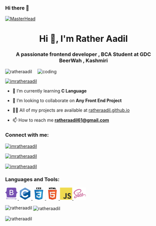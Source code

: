 ### Hi there 👋

<!--
**RatherAadil/RatherAadil** is a ✨ _special_ ✨ repository because its `README.md` (this file) appears on your GitHub profile.

Here are some ideas to get you started:

- 🔭 I’m currently working on ...
- 🌱 I’m currently learning ...
- 👯 I’m looking to collaborate on ...
- 🤔 I’m looking for help with ...
- 💬 Ask me about ...

- 😄 Pronouns: ...
- ⚡ Fun fact: ...
-->
[![MasterHead](https://visme.co/blog/wp-content/uploads/2020/03/animation-software-header-wide.gif) ](https://www.ratheraadil.github.io) 

<h1 align="center">Hi 👋, I'm Rather Aadil</h1>

<h3 align="center">A passionate frontend developer , BCA Student at GDC BeerWah , Kashmiri</h3>

<img align="right" width="400" alt="coding" src="https://i.pinimg.com/originals/e1/f3/41/e1f3413bf5036045713341394f617225.gif">

<p align="left"> <img src="https://komarev.com/ghpvc/?username=ratheraadil&label=Profile%20views&color=0e75b6&style=flat" alt="ratheraadil" /> </p>

<p align="left"> <a href="https://twitter.com/imratheraadil" target="blank"><img src="https://img.shields.io/twitter/follow/imratheraadil?logo=twitter&style=for-the-badge" alt="imratheraadil" /></a> </p>

- 🌱 I’m currently learning **C Language**

- 👯 I’m looking to collaborate on **Any Front End Project**

- 👨‍💻 All of my projects are available at [ratheraadil.github.io](ratheraadil.github.io)

- 📫 How to reach me **ratheraadil61@gmail.com**

<h3 align="left">Connect with me:</h3>

<p align="left">

<a href="https://twitter.com/imratheraadil" target="blank"><img align="center" src="https://raw.githubusercontent.com/rahuldkjain/github-profile-readme-generator/master/src/images/icons/Social/twitter.svg" alt="imratheraadil" height="30" width="40" /></a>

<a href="https://fb.com/imratheraadil" target="blank"><img align="center" src="https://raw.githubusercontent.com/rahuldkjain/github-profile-readme-generator/master/src/images/icons/Social/facebook.svg" alt="imratheraadil" height="30" width="40" /></a>

<a href="https://instagram.com/imratheraadil" target="blank"><img align="center" src="https://raw.githubusercontent.com/rahuldkjain/github-profile-readme-generator/master/src/images/icons/Social/instagram.svg" alt="imratheraadil" height="30" width="40" /></a>

</p>

<h3 align="left">Languages and Tools:</h3>

<p align="left"> <a href="https://getbootstrap.com" target="_blank" rel="noreferrer"> <img src="https://raw.githubusercontent.com/devicons/devicon/master/icons/bootstrap/bootstrap-plain-wordmark.svg" alt="bootstrap" width="40" height="40"/> </a> <a href="https://www.cprogramming.com/" target="_blank" rel="noreferrer"> <img src="https://raw.githubusercontent.com/devicons/devicon/master/icons/c/c-original.svg" alt="c" width="40" height="40"/> </a> <a href="https://www.w3schools.com/css/" target="_blank" rel="noreferrer"> <img src="https://raw.githubusercontent.com/devicons/devicon/master/icons/css3/css3-original-wordmark.svg" alt="css3" width="40" height="40"/> </a> <a href="https://www.w3.org/html/" target="_blank" rel="noreferrer"> <img src="https://raw.githubusercontent.com/devicons/devicon/master/icons/html5/html5-original-wordmark.svg" alt="html5" width="40" height="40"/> </a> <a href="https://developer.mozilla.org/en-US/docs/Web/JavaScript" target="_blank" rel="noreferrer"> <img src="https://raw.githubusercontent.com/devicons/devicon/master/icons/javascript/javascript-original.svg" alt="javascript" width="40" height="40"/> </a> <a href="https://sass-lang.com" target="_blank" rel="noreferrer"> <img src="https://raw.githubusercontent.com/devicons/devicon/master/icons/sass/sass-original.svg" alt="sass" width="40" height="40"/> </a> </p>

<p><img align="left" src="https://github-readme-stats.vercel.app/api/top-langs?username=ratheraadil&show_icons=true&locale=en&layout=compact" alt="ratheraadil" /></p>

<p>&nbsp;<img align="center" src="https://github-readme-stats.vercel.app/api?username=ratheraadil&show_icons=true&locale=en" alt="ratheraadil" /></p>

<p><img align="center" src="https://github-readme-streak-stats.herokuapp.com/?user=ratheraadil&" alt="ratheraadil" /></p>
